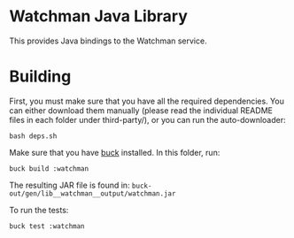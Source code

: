 Watchman Java Library
====

This provides Java bindings to the Watchman service.

Building
===

First, you must make sure that you have all the required dependencies. You can
either download them manually (please read the individual README files in each
folder under third-party/), or you can run the auto-downloader:

```
bash deps.sh
```

Make sure that you have [buck](https://buckbuild.com/) installed. In this
folder, run:

```
buck build :watchman
```

The resulting JAR file is found in: 
`buck-out/gen/lib__watchman__output/watchman.jar`

To run the tests:

```
buck test :watchman
```

